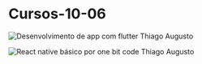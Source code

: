 # Cursos-10-06


![Desenvolvimento de app com flutter Thiago Augusto](https://github.com/user-attachments/assets/b120256e-73e7-4f77-b3c8-d4074368af9c)

![React native básico por one bit code Thiago Augusto](https://github.com/user-attachments/assets/4871abec-ec92-4dfc-9d42-5707b2672df0)
